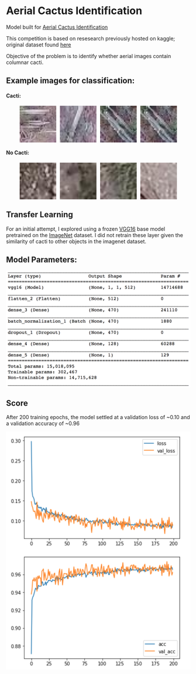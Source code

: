 # Aerial Cactus Identification

Model built for [Aerial Cactus Identification](https://www.kaggle.com/c/aerial-cactus-identification/data)

This competition is based on resesearch previously hosted on kaggle; original dataset found [here](https://www.kaggle.com/irvingvasquez/cactus-aerial-photos) 

Objective of the problem is to identify whether aerial images contain columnar cacti. 

## Example images for classification:

#### Cacti: 

<p align="center"><a href="Cacti"><img src="/images/0004be2cfeaba1c0361d39e2b000257b.jpg" align="center" height="100" hspace="5"></a><a href="Cacti"><img src="/images/0017c3c18ddd57a2ea6f9848c79d83d2.jpg" align="center" height="100" hspace="5"></a><a href="Cacti"><img src="/images/003ec9bcef67171ba49fe4c3b7c80aec.jpg" align="center" height="100" hspace="5"></a><a href="Cacti"><img src="/images/003ec9bcef67171ba49fe4c3b7c80aec.jpg" align="center" height="100" hspace="5"></a></p>

#### No Cacti: 

<p align="center"><a href="No Cacti"><img src="/images/002134abf28af54575c18741b89dd2a4.jpg" align="center" height="100" hspace="5"></a><a href="No Cacti"><img src="/images/003bb64852016d9c87871ddd8e25ab03.jpg" align="center" height="100" hspace="5"></a><a href="No Cacti"><img src="/images/0283336bcc959eb5cdf69b144903a428.jpg" align="center" height="100" hspace="5"></a><a href="No Cacti"><img src="/images/04bbf5cd66492db2a14bbd28d1e06d49.jpg" align="center" height="100" hspace="5"></a></p>

## Transfer Learning
For an initial attempt, I explored using a frozen [VGG16](https://arxiv.org/abs/1409.1556) base model pretrained on the [ImageNet](http://www.image-net.org) dataset. I did not retrain these layer given the similarity of cacti to other objects in the imagenet dataset. 

## Model Parameters:
<p align="center"><a href="model params"><img src="/images/model_params.png" align="center" width="600" ></a></p>



## Score
After 200 training epochs, the model settled at a validation loss of ~0.10 and a validation accuracy of ~0.96
<p align="center"><a href="Loss + Accuracy"><img src="/images/acc.png" align="center" width="600" ></a></p>
